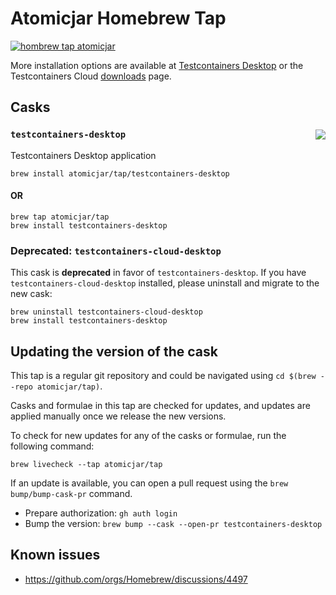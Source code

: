 # Atomicjar Homebrew Tap

[![hombrew tap atomicjar][homebrew_tap_badge]][homebrew_tap_url]

More installation options are available at [Testcontainers Desktop][tcd_landing] or the Testcontainers Cloud [downloads][web_downloads] page.

## Casks

### `testcontainers-desktop`  <img src="https://img.shields.io/badge/testcontainers--desktop-latest-orange?style=flat-square&color=FBB040" align="right"/>

Testcontainers Desktop application

```
brew install atomicjar/tap/testcontainers-desktop
```
#### OR

```
brew tap atomicjar/tap
brew install testcontainers-desktop
```

### Deprecated: `testcontainers-cloud-desktop`
This cask is **deprecated** in favor of `testcontainers-desktop`. If you have `testcontainers-cloud-desktop` installed, please uninstall and migrate to the new cask:
```
brew uninstall testcontainers-cloud-desktop
brew install testcontainers-desktop
```

## Updating the version of the cask

This tap is a regular git repository and could be navigated using `cd $(brew --repo atomicjar/tap)`.

Casks and formulae in this tap are checked for updates, and updates are applied manually once we release the new versions.

To check for new updates for any of the casks or formulae, run the following command:

`brew livecheck --tap atomicjar/tap`

If an update is available, you can open a pull request using the `brew bump/bump-cask-pr` command.

- Prepare authorization: `gh auth login`
- Bump the version: `brew bump --cask --open-pr testcontainers-desktop`

## Known issues
- https://github.com/orgs/Homebrew/discussions/4497


[homebrew_tap_badge]: https://img.shields.io/badge/brew%20tap-atomicjar/tap-orange?style=flat-square&logo=Homebrew&color=FBB040
[homebrew_tap_url]: https://github.com/atomicjar/homebrew-tap
[tcd_landing]: https://testcontainers.com/desktop/
[web_downloads]: https://app.testcontainers.cloud/dashboard/install

